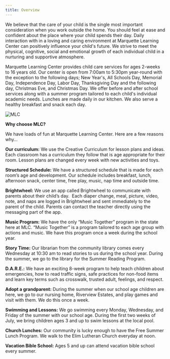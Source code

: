 ```yaml
---
title: Overview
---
```

We believe that the care of your child is the single most important consideration when you work outside the home. You should feel at ease and confident about the place where your child spends their day. Daily interaction with in a loving and caring environment at Marquette Learning Center can positively influence your child's future. We strive to meet the physical, cognitive, social and emotional growth of each individual child in a nurturing and supportive atmosphere.

Marquette Learning Center provides child care services for ages 2-weeks to 16 years old. Our center is open from 7:00am to 5:30pm year-round with the exception to the following days; New Year's, All Schools Day, Memorial Day, Independence Day, Labor Day, Thanksgiving Day and the following day, Christmas Eve, and Christmas Day. We offer before and after school services along with a summer program tailored to each child's individual academic needs. Lunches are made daily in our kitchen. We also serve a healthy breakfast and snack each day. 

![MLC](/uploads/overview.jpg)

**Why choose MLC?**

We have loads of fun at Marquette Learning Center. Here are a few reasons why…

**Our curriculum:** We use the Creative Curriculum for lesson plans and ideas. Each classroom has a curriculum they follow that is age appropriate for their room. Lesson plans are changed every week with new activities and toys.

**Structured Schedule:** We have a structured schedule that is made for each room’s age and development. Our schedule includes breakfast, lunch, afternoon snack, center time, free play, music, nap time and outside time.

**Brightwheel:** We use an app called Brightwheel to communicate with parents about their child’s day.  Each diaper change, meal, picture, video, note, and naps are logged in Brightwheel and sent immediately to the parent of the child. Parents can contact the teacher directly using the messaging part of the app.

**Music Program:** We have the only “Music Together” program in the state here at MLC. “Music Together” is a program tailored to each age group with actions and music. We have this program once a week during the school year.

**Story Time:** Our librarian from the community library comes every Wednesday at 10:30 am to read stories to us during the school year. During the summer, we go to the library for the Summer Reading Program.

**D.A.R.E.:** We have an exciting 8-week program to help teach children about emergencies, how to read traffic signs, safe practices for non-food items and learn key terms such as crosswalk, trusted adult, feelings, and respect.

**Adopt a grandparent:** During the summer when our school age children are here, we go to our nursing home, Riverview Estates, and play games and visit with them. We do this once a week.

**Swimming and Lessons:** We go swimming every Monday, Wednesday, and Friday of the summer with our school age. During the first two weeks of July, we bring children ages 3 and up to swim lessons at the local pool.

**Church Lunches:** Our community is lucky enough to have the Free Summer Lunch Program. We walk to the Elim Lutheran Church everyday at noon.

**Vacation Bible School:** Ages 5 and up can attend vacation bible school every summer.